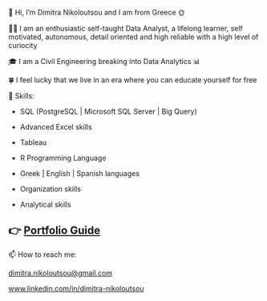 👋 Hi, I’m Dimitra Nikoloutsou and I am from Greece 🌞

👩‍💻 I am an enthusiastic self-taught Data Analyst, a lifelong learner, self motivated, autonomous, detail oriented and high reliable with a high level of curiocity

🎓 I am a Civil Engineering breaking into Data Analytics 📊 

🍀 I feel lucky that we live in an era where you can educate yourself for free

💪 Skills: 

- SQL (PostgreSQL | Microsoft SQL Server | Big Query)

- Advanced Excel skills

- Tableau

- R Programming Language

- Greek | English | Spanish languages

- Organization skills

- Analytical skills



<h2> 👉   <b> <a href="https://github.com/Dimitra-Nikoloutsou/Portfolio-Guide.git">Portfolio Guide</a> </b> </h2>



📫 How to reach me:

dimitra.nikoloutsou@gmail.com

www.linkedin.com/in/dimitra-nikoloutsou

<!---
Dimitra-Nikoloutsou/Dimitra-Nikoloutsou is a ✨ special ✨ repository because its `README.md` (this file) appears on your GitHub profile.
You can click the Preview link to take a look at your changes.
--->
